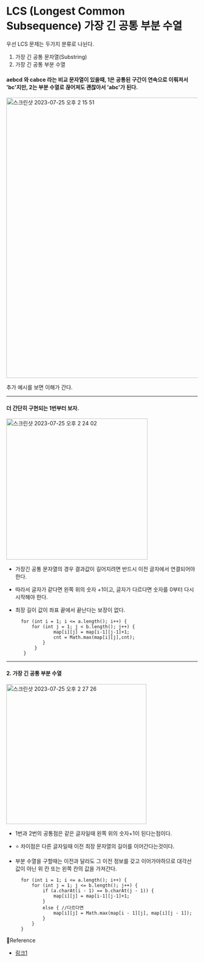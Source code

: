 # LCS (Longest Common Subsequence) 가장 긴 공통 부분 수열

우선 LCS 문제는 두가지 분류로 나뉜다.

1. 가장 긴 공통 문자열(Substring)
2. 가장 긴 공통 부분 수열

#### aebcd 와 cabce 라는 비교 문자열이 있을때, 1은 공통된 구간이 연속으로 이뤄져서 'bc'지만, 2는 부분 수열로 끊어져도 괜찮아서 'abc'가 된다.

<img width="739" alt="스크린샷 2023-07-25 오후 2 15 51" src="https://github.com/YongNyeo/TIL/assets/109174778/80e3fefa-ca92-470f-b2fe-70d292033fba">

추가 예시를 보면 이해가 간다.

---
#### 더 간단히 구현되는 1번부터 보자.

<img width="372" alt="스크린샷 2023-07-25 오후 2 24 02" src="https://github.com/YongNyeo/TIL/assets/109174778/c15b4166-fbcc-4a12-a30c-c1b3aac548be">

- 가장긴 공통 문자열의 경우 결과값이 길어지려면 반드시 이전 글자에서 연결되어야한다.
- 따라서 글자가 같다면 왼쪽 위의 숫자 +1이고, 글자가 다르다면 숫자를 0부터 다시 시작해야 한다.
- 최장 길이 값이 좌표 끝에서 끝난다는 보장이 없다.

        for (int i = 1; i <= a.length(); i++) {
            for (int j = 1; j < b.length(); j++) {
                    map[i][j] = map[i-1][j-1]+1;
                    cnt = Math.max(map[i][j],cnt);
                }
             }
         }



---

#### 2. 가장 긴 공통 부분 수열

<img width="369" alt="스크린샷 2023-07-25 오후 2 27 26" src="https://github.com/YongNyeo/TIL/assets/109174778/1454e3fa-1441-4ea2-9147-84f8c2268571">

- 1번과 2번의 공통점은 같은 글자일때 왼쪽 위의 숫자+1이 된다는점이다.
- ⭐ 차이점은 다른 글자일때 이전 최장 문자열의 길이를 이어간다는것이다.
- 부분 수열을 구할때는 이전과 달라도 그 이전 정보를 갖고 이어가야하므로 대각선 값이 아닌 위 칸 또는 왼쪽 칸의 값을 가져간다.


        for (int i = 1; i <= a.length(); i++) {
            for (int j = 1; j <= b.length(); j++) {
                if (a.charAt(i - 1) == b.charAt(j - 1)) {
                    map[i][j] = map[i-1][j-1]+1;
                }
                else { //다르다면
                    map[i][j] = Math.max(map[i - 1][j], map[i][j - 1]);
                }
            }
        }


📘Reference
- [링크1](https://velog.io/@emplam27/%EC%95%8C%EA%B3%A0%EB%A6%AC%EC%A6%98-%EA%B7%B8%EB%A6%BC%EC%9C%BC%EB%A1%9C-%EC%95%8C%EC%95%84%EB%B3%B4%EB%8A%94-LCS-%EC%95%8C%EA%B3%A0%EB%A6%AC%EC%A6%98-Longest-Common-Substring%EC%99%80-Longest-Common-Subsequence) 
